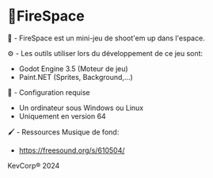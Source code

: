 # :rocket:FireSpace

:rocket: - FireSpace est un mini-jeu de shoot'em up dans l'espace.  

:gear: - Les outils utiliser lors du développement de ce jeu sont:

- Godot Engine 3.5 (Moteur de jeu)
- Paint.NET (Sprites, Background,...)

:wrench: - Configuration requise

- Un ordinateur sous Windows ou Linux 
- Uniquement en version 64

🖌️ - Ressources
Musique de fond:

- https://freesound.org/s/610504/

KevCorp® 2024
